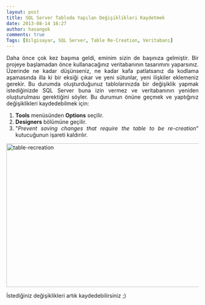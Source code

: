 ```yaml
---
layout: post
title: SQL Server Tabloda Yapılan Değişiklikleri Kaydetmek
date: 2013-08-14 16:27
author: hasangok
comments: true
Tags: [Bilgisayar, SQL Server, Table Re-Creation, Veritabanı]
---
```

<p style="text-align: justify;">Daha önce çok kez başıma geldi, eminim sizin de başınıza gelmiştir. Bir projeye başlamadan önce kullanacağınız veritabanının tasarımını yaparsınız. Üzerinde ne kadar düşünseniz, ne kadar kafa patlatsanız da kodlama aşamasında illa ki bir eksiği çıkar ve yeni sütunlar, yeni ilişkiler eklemeniz gerekir. Bu durumda oluşturduğunuz tablolarınızda bir değişiklik yapmak istediğinizde SQL Server buna izin vermez ve veritabanının yeniden oluşturulması gerektiğini söyler. Bu durumun önüne geçmek ve yaptığınız değişiklikleri kaydedebilmek için:</p>

<ol style="text-align: justify;">
	<li><strong>Tools</strong> menüsünden <strong>Options</strong> seçilir.</li>
	<li><strong>Designers</strong> bölümüne geçilir.</li>
	<li>"<em>Prevent saving changes that require the table to be re-creation</em>" kutucuğunun işareti kaldırılır.</li>
</ol>
<p style="text-align: justify;"><img class="aligncenter size-full wp-image-185" alt="table-recreation" src="http://www.hasangok.com.tr/wp-content/uploads/2013/08/table-recreation.png" width="644" height="375" /></p>
<p style="text-align: justify;">İstediğiniz değişiklikleri artık kaydedebilirsiniz ;)</p>

